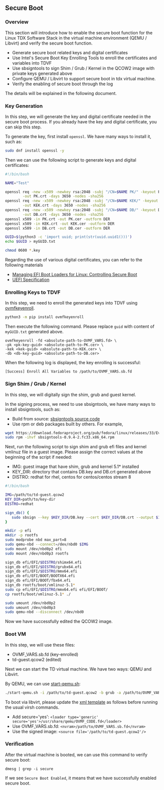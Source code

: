 ## Secure Boot

### Overview

This section will introduce how to enable the secure boot function for the Linux TDX Software Stack
in the virtual machine environment (QEMU / Libvirt) and verify the secure boot function.

+ Generate secure boot related keys and digital certificates
+ Use Intel's Secure Boot Key Enrolling Tools to enroll the certificates and variables into TDVF
+ Use sbsigntools to sign Shim / Grub / Kernel in the QCOW2 image with private keys generated above
+ Configure QEMU / Libvirt to support secure boot in tdx virtual machine.
+ Verify the enabling of secure boot through the log

The details will be explained in the following document.

### Key Generation

In this step, we will generate the key and digital certificate needed in the secure boot process.
If you already have the key and digital certificate, you can skip this step.

To generate the key, first install `openssl`. We have many ways to install it, such as:

```sh
sudo dnf install openssl -y
```

Then we can use the following script to generate keys and digital certificates:

```sh
#!/bin/bash

NAME="Test"

openssl req -new -x509 -newkey rsa:2048 -subj "/CN=$NAME PK/" -keyout PK.key \
        -out PK.crt -days 3650 -nodes -sha256
openssl req -new -x509 -newkey rsa:2048 -subj "/CN=$NAME KEK/" -keyout KEK.key \
        -out KEK.crt -days 3650 -nodes -sha256
openssl req -new -x509 -newkey rsa:2048 -subj "/CN=$NAME DB/" -keyout DB.key \
        -out DB.crt -days 3650 -nodes -sha256
openssl x509 -in PK.crt -out PK.cer -outform DER
openssl x509 -in KEK.crt -out KEK.cer -outform DER
openssl x509 -in DB.crt -out DB.cer -outform DER

GUID=$(python3 -c 'import uuid; print(str(uuid.uuid1()))')
echo $GUID > myGUID.txt

chmod 0600 *.key
```

Regarding the use of various digital certificates, you can refer to the following materials

+ [Managing EFI Boot Loaders for Linux: Controlling Secure Boot](http://www.rodsbooks.com/efi-bootloaders/controlling-sb.html)
+ [UEFI Specification](https://uefi.org/sites/default/files/resources/UEFI%20Spec%202.8B%20May%202020.pdf)

### Enrolling Keys to TDVF

In this step, we need to enroll the generated keys into TDVF using [ovmfkeyenroll](https://pypi.org/project/ovmfkeyenroll/).

```sh
python3 -m pip install ovmfkeyenroll
```

Then execute the following command. Please replace `guid` with content of `myGUID.txt` generated above.

```
ovmfkeyenroll -fd <absolute-path-to-OVMF_VARS.fd> \
-pk <pk-key-guid> <absolute-path-to-PK.cer> \
-kek <kek-guid> <absolute-path-to-KEK.cer> \
-db <db-key-guid> <absolute-path-to-DB.cer>
```

When the following log is displayed, the key enrolling is successful:

```
[Success] Enroll All Variables to /path/to/OVMF_VARS.sb.fd
```

### Sign Shim / Grub / Kernel

In this step, we will digitally sign the shim, grub and guest kernel.

In the signing process, we need to use sbsigntools, we have many ways to install sbsigntools, such as:

+ Build from source: [sbsigntools source code](https://git.kernel.org/pub/scm/linux/kernel/git/jejb/sbsigntools.git)
+ Use rpm or deb packages built by others. For example,

```sh
wget https://download.fedoraproject.org/pub/fedora/linux/releases/33/Everything/x86_64/os/Packages/s/sbsigntools-0.9.4-2.fc33.x86_64.rpm
sudo rpm -ihvf sbsigntools-0.9.4-2.fc33.x86_64.rpm
```

Next, run the following script to sign shim and grub efi files and kernel vmlinuz file in a guest image.
Please assign the correct values at the beginning of the script if needed:

+ IMG: guest image that have shim, grub and kernel 5.1* installed
+ KEY_DIR: directory that contains DB.key and DB.crt generated above
+ DISTRO: redhat for rhel, centos for centos/centos stream 8

```sh
#!/bin/bash

IMG=/path/to/td-guest.qcow2
KEY_DIR=path/to/key-dir
DISTRO=redhat

sign_db() {
   sudo sbsign --key $KEY_DIR/DB.key --cert $KEY_DIR/DB.crt --output $1 $1
}

mkdir -p efi
mkdir -p rootfs
sudo modprobe nbd max_part=8
sudo qemu-nbd --connect=/dev/nbd0 $IMG
sudo mount /dev/nbd0p2 efi
sudo mount /dev/nbd0p3 rootfs

sign_db efi/EFI/$DISTRO/shimx64.efi
sign_db efi/EFI/$DISTRO/grubx64.efi
sign_db efi/EFI/$DISTRO/mmx64.efi
sign_db efi/EFI/BOOT/BOOTX64.efi
sign_db efi/EFI/BOOT/fbx64.efi
sign_db rootfs/boot/vmlinuz-5.1*
sudo cp efi/EFI/$DISTRO/mmx64.efi efi/EFI/BOOT/
cp rootfs/boot/vmlinuz-5.1* ./

sudo umount /dev/nbd0p2
sudo umount /dev/nbd0p3
sudo qemu-nbd --disconnect /dev/nbd0
```

Now we have successfully edited the QCOW2 image.

### Boot VM

In this step, we will use these files:

+ OVMF_VARS.sb.fd (key-enrolled)
+ td-guest.qcow2 (edited)

Next we can start the TD virtual machine. We have two ways: QEMU and Libvirt.

By QEMU, we can use [start-qemu.sh](https://github.com/intel/tdx-tools/blob/main/start-qemu.sh):

```sh
./start-qemu.sh -i /path/to/td-guest.qcow2 -b grub -a /path/to/OVMF_VARS.sb.fd
```

To boot via libvirt, please update the [xml template](https://github.com/intel/tdx-tools/blob/main/doc/tdx_libvirt_grub.xml.template)
as follows before running the usual virsh commands.

+ Add secure='yes': `<loader type='generic' secure='yes'>/usr/share/qemu/OVMF_CODE.fd</loader>`
+ Use OVMF_VARS.sb.fd: `<nvram>/path/to/OVMF_VARS.sb.fd</nvram>`
+ Use the signed image: `<source file='/path/to/td-guest.qcow2'/>`

### Verification

After the virtual machine is booted, we can use this command to verify secure boot:

```
dmesg | grep -i secure
```

If we see `Secure Boot Enabled`, it means that we have successfully enabled secure boot.
